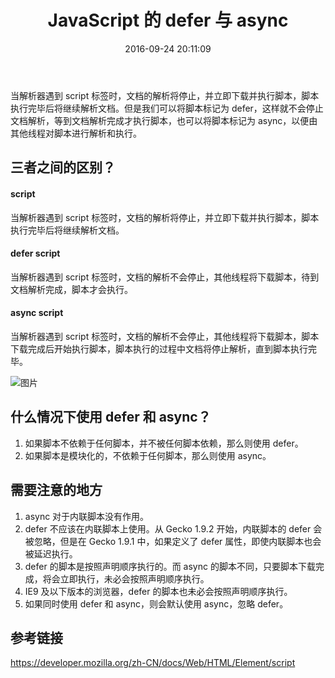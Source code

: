 ﻿---
title: JavaScript 的 defer 与 async
date: 2016-09-24 20:11:09
permalink: defer-and-async
categories:
tags:
- JavaScript
- defer
- async
---

当解析器遇到 script 标签时，文档的解析将停止，并立即下载并执行脚本，脚本执行完毕后将继续解析文档。但是我们可以将脚本标记为 defer，这样就不会停止文档解析，等到文档解析完成才执行脚本，也可以将脚本标记为 async，以便由其他线程对脚本进行解析和执行。

<!-- more -->

## 三者之间的区别？

#### script

当解析器遇到 script 标签时，文档的解析将停止，并立即下载并执行脚本，脚本执行完毕后将继续解析文档。

#### defer script

当解析器遇到 script 标签时，文档的解析不会停止，其他线程将下载脚本，待到文档解析完成，脚本才会执行。

#### async script

当解析器遇到 script 标签时，文档的解析不会停止，其他线程将下载脚本，脚本下载完成后开始执行脚本，脚本执行的过程中文档将停止解析，直到脚本执行完毕。

![图片](https://oawrwnnqp.qnssl.com/2016/09/24/defer-and-async/B@%60PL@$S@6PJJF%25UO%7DXS%29A8.jpg)

## 什么情况下使用 defer 和 async？

1. 如果脚本不依赖于任何脚本，并不被任何脚本依赖，那么则使用 defer。
2. 如果脚本是模块化的，不依赖于任何脚本，那么则使用 async。

## 需要注意的地方

1. async 对于内联脚本没有作用。
2. defer 不应该在内联脚本上使用。从 Gecko 1.9.2 开始，内联脚本的 defer 会被忽略，但是在 Gecko 1.9.1 中，如果定义了 defer 属性，即使内联脚本也会被延迟执行。
3. defer 的脚本是按照声明顺序执行的。而 async 的脚本不同，只要脚本下载完成，将会立即执行，未必会按照声明顺序执行。
4. IE9 及以下版本的浏览器，defer 的脚本也未必会按照声明顺序执行。
5. 如果同时使用 defer 和 async，则会默认使用 async，忽略 defer。

## 参考链接

https://developer.mozilla.org/zh-CN/docs/Web/HTML/Element/script
